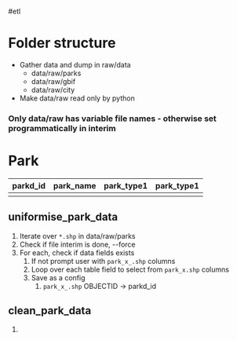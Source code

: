 #etl

# Folder structure
- Gather data and dump in raw/data
	- data/raw/parks 
	- data/raw/gbif
	- data/raw/city
- Make data/raw read only by python 

### Only data/raw has variable file names - otherwise set programmatically in interim 


# Park


| parkd_id | park_name | park_type1 | park_type1 |
| -------- | --------- | ---------- | ---------- |
|          |           |            |            |

##  uniformise_park_data 
1. Iterate over `*.shp` in data/raw/parks
2. Check if file interim is done, --force 
3. For each, check if data fields exists 
	1. If not prompt user with `park_x_.shp` columns 
	2. Loop over each table field to select from `park_x.shp` columns 
	3. Save as a config 
		1. `park_x_.shp` OBJECTID -> parkd_id 


## clean_park_data 

1. 
